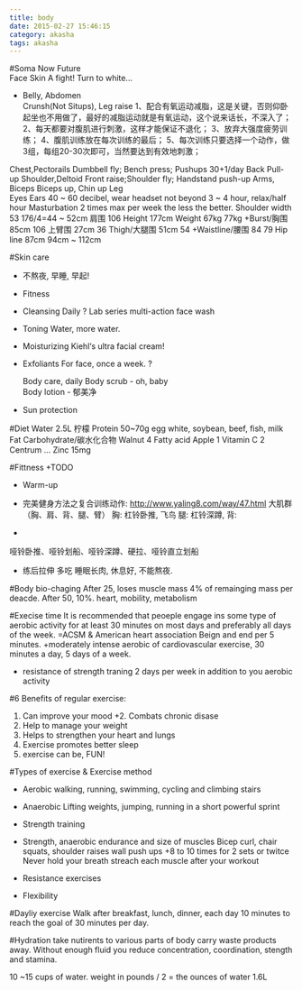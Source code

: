 ```yaml
---
title: body
date: 2015-02-27 15:46:15
category: akasha
tags: akasha
---
```


#Soma					Now										Future						
Face
Skin					A fight! Turn to white...
* Belly, Abdomen			
Crunsh(Not Situps), Leg raise
1、配合有氧运动减脂，这是关键，否则仰卧起坐也不用做了，最好的减脂运动就是有氧运动，这个说来话长，不深入了；
2、每天都要对腹肌进行刺激，这样才能保证不退化；
3、放弃大强度疲劳训练；
4、腹肌训练放在每次训练的最后；
5、每次训练只要选择一个动作，做3组，每组20-30次即可，当然要达到有效地刺激；

Chest,Pectorails		Dumbbell fly; Bench press; Pushups 30+1/day	
Back					Pull-up
Shoulder,Deltoid		Front raise;Shoulder fly; Handstand push-up
Arms, Biceps			Biceps up, Chin up
Leg											 
Eyes
Ears					40 ~ 60 decibel, wear headset not beyond 3 ~ 4 
						hour, relax/half hour 
Masturbation			2 times max per week the less the better.
Shoulder width			53										176/4=44 ~ 52cm
肩围					106
Height					177cm
Weight					67kg									77kg
+Burst/胸围				85cm									106
上臂围					27cm									36
Thigh/大腿围			51cm									54
+Waistline/腰围			84										79
Hip line				87cm									94cm ~ 112cm

#Skin care
* 不熬夜, 早睡, 早起!

* Fitness

* Cleansing
	Daily ?
	Lab series multi-action face wash

* Toning
	Water, more water.

* Moisturizing
	Kiehl‘s ultra facial cream!

* Exfoliants
	For face, once a week.
		?
		
	Body care, daily
		Body scrub - oh, baby	
		Body lotion - 郁美净
	

* Sun protection

#Diet
Water							2.5L 柠檬
Protein							50~70g egg white, soybean, beef, fish, milk
Fat
Carbohydrate/碳水化合物 
Walnut							4		Fatty acid
Apple							1		Vitamin C								2
Centrum							...
Zinc							15mg

#Fittness
+TODO 
* Warm-up
* 完美健身方法之复合训练动作: http://www.yaling8.com/way/47.html
大肌群（胸、肩、背、腿、臂）
胸: 杠铃卧推, 飞鸟
腿: 杠铃深蹲, 
背:  

* 
哑铃卧推、哑铃划船、哑铃深蹲、硬拉、哑铃直立划船

* 练后拉伸
多吃
睡眠长肉, 休息好, 不能熬夜.

#Body bio-chaging
After 25, loses muscle mass 4% of remainging mass 
per deacde. After 50, 10%.
heart, mobility, metabolism

#Execise time
It is recommended that peoeple engage ins some type
of aerobic activity for at least 30 minutes on most
days and preferably all days of the week.
=ACSM & American heart association 
Beign and end per 5 minutes.
+moderately intense aerobic of cardiovascular exercise,
30 minutes a day, 5 days of a week.

+ resistance of strength traning 2 days per week in addition
to you aerobic activity


#6 Benefits of regular exercise:
1. Can improve your mood
+2. Combats chronic disase
3. Help to manage your weight
4. Helps to strengthen your heart and lungs
5. Exercise promotes better sleep
6. exercise can be, FUN!

#Types of exercise & Exercise method
* Aerobic
walking, running, swimming, cycling and climbing stairs

* Anaerobic
Lifting weights, jumping, running in a short powerful sprint

* Strength training
+ Strength, anaerobic endurance and size of muscles
Bicep curl, chair squats, shoulder raises wall push ups
+8 to 10 times for 2 sets or twitce
Never hold your breath
streach each muscle after your workout

* Resistance exercises

* Flexibility

#Dayliy exercise
Walk after breakfast, lunch, dinner, each day 10 minutes
to reach the goal of 30 minutes per day.

#Hydration
take nutirents to various parts of body
carry waste products away.
Without enough fluid you reduce concentration,
coordination, stength and stamina.

10 ~15 cups of water.
weight in pounds / 2 = the ounces of water 
1.6L
